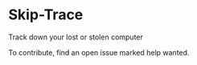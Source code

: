 # Skip-Trace
Track down your lost or stolen computer

To contribute, find an open issue marked help wanted. 